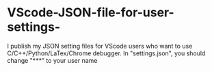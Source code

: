 # VScode-JSON-file-for-user-settings-
I publish my JSON setting files for VScode users who want to use C/C++/Python/LaTex/Chrome debugger.
In "settings.json", you should change "***" to your user name
